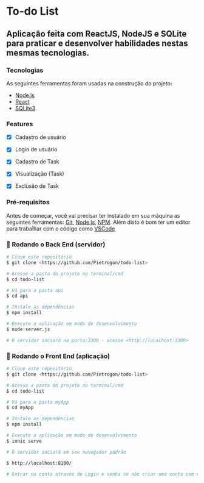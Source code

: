 # To-do List 

## Aplicação feita com ReactJS, NodeJS e SQLite para praticar e desenvolver habilidades nestas mesmas tecnologias.


### Tecnologias

As seguintes ferramentas foram usadas na construção do projeto:

- [Node.js](https://nodejs.org/en/)
- [React](https://pt-br.reactjs.org/)
- [SQLite3](https://www.npmjs.com/package/sqlite3)

### Features

- [x] Cadastro de usuário
- [x] Login de usuário
- [x] Cadastro de Task
- [x] Visualização (Task)
- [x] Exclusão de Task


### Pré-requisitos

Antes de começar, você vai precisar ter instalado em sua máquina as seguintes ferramentas:
[Git](https://git-scm.com), [Node.js](https://nodejs.org/en/), [NPM](https://www.npmjs.com/get-npm). 
Além disto é bom ter um editor para trabalhar com o código como [VSCode](https://code.visualstudio.com/)

### 🎲 Rodando o Back End (servidor)

```bash
# Clone este repositório
$ git clone <https://github.com/Pietrogon/todo-list>

# Acesse a pasta do projeto no terminal/cmd
$ cd todo-list

# Vá para a pasta api
$ cd api

# Instale as dependências
$ npm install

# Execute a aplicação em modo de desenvolvimento
$ node server.js

# O servidor inciará na porta:3300 - acesse <http://localhost:3300>
```

### 🎲 Rodando o Front End (aplicação)

```bash
# Clone este repositório
$ git clone <https://github.com/Pietrogon/todo-list>

# Acesse a pasta do projeto no terminal/cmd
$ cd todo-list

# Vá para a pasta myApp
$ cd myApp

# Instale as dependências
$ npm install

# Execute a aplicação em modo de desenvolvimento
$ ionic serve

# O servidor inciará em seu navegador padrão

$ http://localhost:8100/

# Entrar na conta através de Login e senha se não criar uma conta com e acessar através de Login e senha o Todo List
```